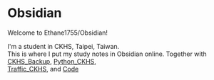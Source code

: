 # Obsidian
Welcome to Ethane1755/Obsidian!

I'm a student in CKHS, Taipei, Taiwan.  
This is where I put my study notes in Obsidian online.
Together with [CKHS_Backup](https://github.com/Ethane1755/CKHS_Backup), [Python_CKHS](https://github.com/Ethane1755/Python_CKHS),  
[Traffic_CKHS](https://github.com/Ethane1755/Traffic_CKHS), and [Code](https://github.com/Ethane1755/Code)
